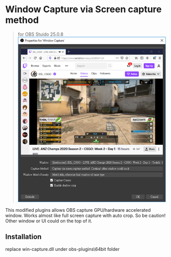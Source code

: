 Window Capture via Screen capture method 
==========================================
> for OBS Stuido 25.0.8
![image](https://github.com/youcantgetme/OBS_plugins_mod/blob/master/win-capture/ui.png)

This modified plugins allows OBS capture GPU/hardware accelerated window.
Works almost like full screen capture with auto crop.
So be caution! Other window or UI could on the top of it.

## Installation 
replace win-capture.dll under obs-plugins\64bit folder
